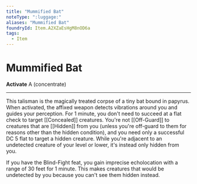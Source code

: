 ```yaml
---
title: "Mummified Bat"
noteType: ":luggage:"
aliases: "Mummified Bat"
foundryId: Item.A2XZaEsHgM8nOD6a
tags:
  - Item
---
```


# Mummified Bat

**Activate** A (concentrate)

* * *

This talisman is the magically treated corpse of a tiny bat bound in papyrus. When activated, the affixed weapon detects vibrations around you and guides your perception. For 1 minute, you don't need to succeed at a flat check to target [[Concealed]] creatures. You're not [[Off-Guard]] to creatures that are [[Hidden]] from you (unless you're off-guard to them for reasons other than the hidden condition), and you need only a successful DC 5 flat to target a hidden creature. While you're adjacent to an undetected creature of your level or lower, it's instead only hidden from you.

If you have the Blind-Fight feat, you gain imprecise echolocation with a range of 30 feet for 1 minute. This makes creatures that would be undetected by you because you can't see them hidden instead.
